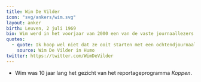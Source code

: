 ```yaml
---
title: Wim De Vilder
icon: "svg/ankers/wim.svg"
layout: anker
birth: Leuven, 2 juli 1969
bio: Wim werd in het voorjaar van 2000 een van de vaste journaallezers.
quotes:
  - quote: Ik hoop wel niet dat ze ooit starten met een ochtendjournaal, en dat ze mij daar dan voor vragen.
    source: Wim De Vilder in Humo
twitter: https://twitter.com/WimDeVilder
---
```


* Wim was 10 jaar lang het gezicht van het reportageprogramma <cite>Koppen</cite>.
